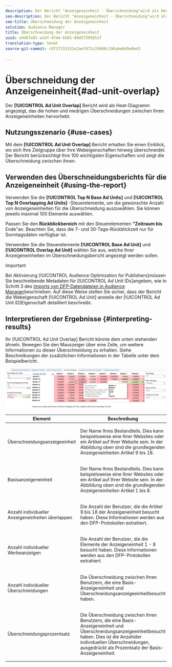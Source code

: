 ```yaml
---
description: Der Bericht "Anzeigeneinheit - Überschneidung"wird als Heatmap angezeigt, das die hohen und niedrigen Überschneidungen zwischen Ihren Anzeigeneinheiten hervorhebt.
seo-description: Der Bericht "Anzeigeneinheit - Überschneidung"wird als Heatmap angezeigt, das die hohen und niedrigen Überschneidungen zwischen Ihren Anzeigeneinheiten hervorhebt.
seo-title: Überschneidung der Anzeigeneinheit
solution: Audience Manager
title: Überschneidung der Anzeigeneinheit
uuid: e4467e81-acbf-474e-b501-89d57395651f
translation-type: tm+mt
source-git-commit: c9737315132e2ae7d72c250d8c196abe8d9e0e43

---
```



# Überschneidung der Anzeigeneinheit{#ad-unit-overlap}

Der **[!UICONTROL Ad Unit Overlap]** Bericht wird als Heat-Diagramm angezeigt, das die hohen und niedrigen Überschneidungen zwischen Ihren Anzeigeneinheiten hervorhebt.

## Nutzungsszenario {#use-cases}

Mit dem **[!UICONTROL Ad Unit Overlap]** Bericht erhalten Sie einen Einblick, wo sich Ihre Zielgruppe über Ihre Webeigenschaften hinweg überschneidet. Der Bericht berücksichtigt Ihre 100 wichtigsten Eigenschaften und zeigt die Überschneidung zwischen ihnen.

## Verwenden des Überschneidungsberichts für die Anzeigeneinheit {#using-the-report}

Verwenden Sie die **[!UICONTROL Top N Base Ad Units]** und **[!UICONTROL Top N Overlapping Ad Units]** -Steuerelemente, um die gewünschte Anzahl von Anzeigeneinheiten für die Überschneidung auszuwählen. Sie können jeweils maximal 100 Elemente auswählen.

Passen Sie den **Rückblickbereich** mit den Steuerelementen **"Zeitraum bis** Ende"an. Beachten Sie, dass die 7- und 30-Tage-Rückblickzeit nur für Sonntagsdaten verfügbar ist.

Verwenden Sie die Steuerelemente **[!UICONTROL Base Ad Unit]** und **[!UICONTROL Overlap Ad Unit]** wählen Sie aus, welche Ihrer Anzeigeneinheiten im Überschneidungsbericht angezeigt werden sollen.

>[!IMPORTANT]
>
>Bei Aktivierung [!UICONTROL Audience Optimization for Publishers]müssen Sie beschreibende Metadaten für [!UICONTROL Ad Unit IDs]angeben, wie in Schritt 3 des [Imports von DFP-Datendateien in Audience Manager](../../../reporting/audience-optimization-reports/aor-publishers/import-dfp.md)beschrieben. Auf diese Weise stellen Sie sicher, dass der Bericht die Webeigenschaft [!UICONTROL Ad Unit] anstelle der [!UICONTROL Ad Unit ID]Eigenschaft detailliert beschreibt.

## Interpretieren der Ergebnisse {#interpreting-results}

Ihr [!UICONTROL Ad Unit Overlap] Bericht könnte dem unten stehenden ähneln. Bewegen Sie den Mauszeiger über eine Zelle, um weitere Informationen zu dieser Überschneidung zu erhalten. Siehe Beschreibungen der zusätzlichen Informationen in der Tabelle unter dem Beispielbericht.

![](assets/publisher_ad_unit_overlap.png)

<table id="table_22340F45B1B94D3796174CB30A60E212"> 
 <thead> 
  <tr> 
   <th colname="col1" class="entry"> Element </th> 
   <th colname="col2" class="entry"> Beschreibung </th> 
  </tr>
 </thead>
 <tbody> 
  <tr> 
   <td colname="col1"> <p><span class="wintitle"> Überschneidungsanzeigeeinheit</span> </p> </td> 
   <td colname="col2"> <p>Der Name Ihres Bestandteils. Dies kann beispielsweise eine Ihrer Websites oder ein Artikel auf Ihrer Website sein. In der Abbildung oben sind die grundlegenden Anzeigeneinheiten Artikel 9 bis 18. </p> </td> 
  </tr> 
  <tr> 
   <td colname="col1"> <p><span class="wintitle"> Basisanzeigeneinheit</span> </p> </td> 
   <td colname="col2"> <p>Der Name Ihres Bestandteils. Dies kann beispielsweise eine Ihrer Websites oder ein Artikel auf Ihrer Website sein. In der Abbildung oben sind die grundlegenden Anzeigeneinheiten Artikel 1 bis 8. </p> </td> 
  </tr> 
  <tr> 
   <td colname="col1"> <p><span class="wintitle"> Anzahl individueller Anzeigeneinheiten überlappen</span> </p> </td> 
   <td colname="col2"> <p>Die Anzahl der Benutzer, die die Artikel 9 bis 18 der Anzeigeneinheit besucht haben. Diese Informationen werden aus den DFP-Protokollen extrahiert. </p> </td> 
  </tr> 
  <tr> 
   <td colname="col1"> <p><span class="wintitle"> Anzahl individueller Werbeanzeigen</span> </p> </td> 
   <td colname="col2"> <p>Die Anzahl der Benutzer, die die Elemente der Anzeigeneinheit 1 - 8 besucht haben. Diese Informationen werden aus den DFP-Protokollen extrahiert. </p> </td> 
  </tr> 
  <tr> 
   <td colname="col1"> <p><span class="wintitle"> Anzahl individueller Überschneidungen</span> </p> </td> 
   <td colname="col2"> <p>Die Überschneidung zwischen Ihren Benutzern, die eine <span class="wintitle"> Basis-Anzeigeneinheit</span> und <span class="wintitle"> Überschneidungsanzeigeeinheit</span>besucht haben. </p> </td> 
  </tr> 
  <tr> 
   <td colname="col1"> <p><span class="wintitle"> Überschneidungsprozentsatz</span> </p> </td> 
   <td colname="col2"> <p>Die Überschneidung zwischen Ihren Benutzern, die eine <span class="wintitle"> Basis-Anzeigeneinheit</span> und <span class="wintitle"> Überschneidungsanzeigeeinheit</span>besucht haben. Dies ist die Anzahl<span class="wintitle">der </span> individuellen Überschneidungen, ausgedrückt als Prozentsatz der <span class="wintitle"> Basis-Anzeigeneinheit</span>. </p> </td> 
  </tr> 
 </tbody> 
</table>
